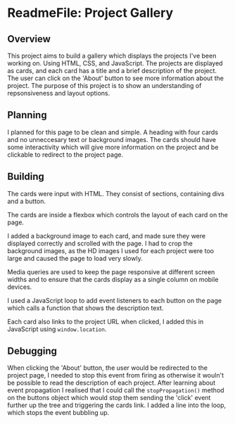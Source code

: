 # ReadmeFile: Project Gallery

## Overview

This project aims to build a gallery which displays the projects I've been working on.  Using HTML, CSS, and JavaScript. The projects are displayed as cards, and each card has a title and a brief description of the project. The user can click on the 'About' button to see more information about the project. The purpose of this project is to show an understanding of repsonsiveness and layout options.

## Planning

I planned for this page to be clean and simple. A heading with four cards and no unneccesary text or background images. The cards should have some interactivity which will give more information on the project and be clickable to redirect to the project page. 

## Building

The cards were input with HTML. They consist of sections, containing divs and a button. 

The cards are inside a flexbox which controls the layout of each card on the page. 

I added a background image to each card, and made sure they were displayed correctly and scrolled with the page. I had to crop the background images, as the HD images I used for each project were too large and caused the page to load very slowly.

Media queries are used to keep the page responsive at different screen widths and to ensure that the cards display as a single column on mobile devices.

I used a JavaScript loop to add event listeners to each button on the page which calls a function that shows the description text. 

Each card also links to the project URL when clicked, I added this in JavaScript using `window.location`.


## Debugging

When clicking the 'About' button, the user would be redirected to the project page, I needed to stop this event from firing as otherwise it wouln't be possible to read the description of each project. After learning about event propagation I realised that I could call the `stopPropagation()` method on the buttons object which would stop them sending the 'click' event further up the tree and triggering the cards link. I added a line into the loop, which stops the event bubbling up.